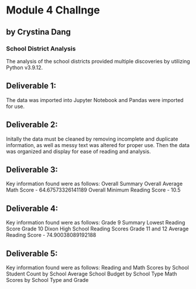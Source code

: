 # Module 4 Challnge
## by Crystina Dang
### School District Analysis

The analysis of the school districts provided multiple discoveries by utilizing Python v3.9.12.

## Deliverable 1: 
The data was imported into Jupyter Notebook and Pandas were imported for use.

## Deliverable 2: 
Initally the data must be cleaned by removing incomplete and duplicate information, as well as messy text was altered for proper use. Then the data was organized and display for ease of reading and analysis.

## Deliverable 3: 
Key information found were as follows:
Overall Summary
Overall Average Math Score - 64.67573326141189
Overall Minimum Reading Score - 10.5

## Deliverable 4:
Key information found were as follows:
Grade 9 Summary
Lowest Reading Score
Grade 10 Dixon High School Reading Scores
Grade 11 and 12 Average Reading Score - 74.90038089192188


## Deliverable 5:
Key information found were as follows:
Reading and Math Scores by School
Student Count by School
Average School Budget by School Type
Math Scores by School Type and Grade
